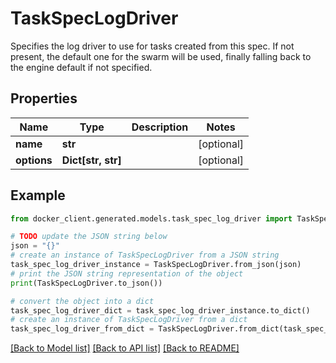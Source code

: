 # TaskSpecLogDriver

Specifies the log driver to use for tasks created from this spec. If not present, the default one for the swarm will be used, finally falling back to the engine default if not specified. 

## Properties

Name | Type | Description | Notes
------------ | ------------- | ------------- | -------------
**name** | **str** |  | [optional] 
**options** | **Dict[str, str]** |  | [optional] 

## Example

```python
from docker_client.generated.models.task_spec_log_driver import TaskSpecLogDriver

# TODO update the JSON string below
json = "{}"
# create an instance of TaskSpecLogDriver from a JSON string
task_spec_log_driver_instance = TaskSpecLogDriver.from_json(json)
# print the JSON string representation of the object
print(TaskSpecLogDriver.to_json())

# convert the object into a dict
task_spec_log_driver_dict = task_spec_log_driver_instance.to_dict()
# create an instance of TaskSpecLogDriver from a dict
task_spec_log_driver_from_dict = TaskSpecLogDriver.from_dict(task_spec_log_driver_dict)
```
[[Back to Model list]](../README.md#documentation-for-models) [[Back to API list]](../README.md#documentation-for-api-endpoints) [[Back to README]](../README.md)


